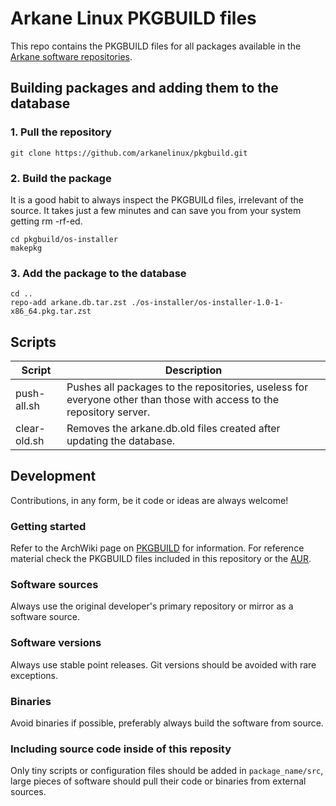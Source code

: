 # Arkane Linux PKGBUILD files
This repo contains the PKGBUILD files for all packages available in the [Arkane software repositories](https://repo.arkanelinux.org/arkane).

## Building packages and adding them to the database
### 1. Pull the repository
```
git clone https://github.com/arkanelinux/pkgbuild.git
```
### 2. Build the package
It is a good habit to always inspect the PKGBUILd files, irrelevant of the source. It takes just a few minutes and can save you from your system getting rm -rf-ed.
```
cd pkgbuild/os-installer
makepkg
```
### 3. Add the package to the database
```
cd ..
repo-add arkane.db.tar.zst ./os-installer/os-installer-1.0-1-x86_64.pkg.tar.zst
```

## Scripts
| Script				| Description																																																						|
| -------------	| ---------------------------------------------------------------------------------------------------------------------	|
| push-all.sh		| Pushes all packages to the repositories, useless for everyone other than those with access to the repository server.	|
| clear-old.sh	| Removes the arkane.db.old files created after updating the database.																									|

## Development
Contributions, in any form, be it code or ideas are always welcome!
### Getting started
Refer to the ArchWiki page on [PKGBUILD](https://wiki.archlinux.org/title/PKGBUILD) for information. For reference material check the PKGBUILD files included in this repository or the [AUR](https://aur.archlinux.org/).

### Software sources
Always use the original developer's primary repository or mirror as a software source.

### Software versions
Always use stable point releases. Git versions should be avoided with rare exceptions.

### Binaries
Avoid binaries if possible, preferably always build the software from source.

### Including source code inside of this reposity
Only tiny scripts or configuration files should be added in `package_name/src`, large pieces of software should pull their code or binaries from external sources.
